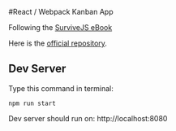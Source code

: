 #React / Webpack Kanban App

Following the [SurviveJS eBook](http://survivejs.com/webpack_react/introduction/)

Here is the [official repository](https://github.com/survivejs/webpack_react).

## Dev Server

Type this command in terminal:

```
npm run start
```

Dev server should run on: http://localhost:8080
